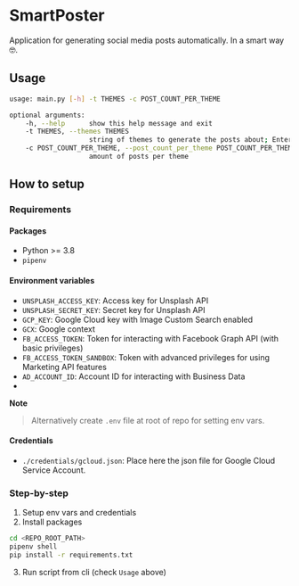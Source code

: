 # SmartPoster

Application for generating social media posts automatically. In a smart way 🤓.

## Usage

```bash
usage: main.py [-h] -t THEMES -c POST_COUNT_PER_THEME

optional arguments:
    -h, --help      show this help message and exit
    -t THEMES, --themes THEMES
                    string of themes to generate the posts about; Enter multiple ones separated by comma `,`
    -c POST_COUNT_PER_THEME, --post_count_per_theme POST_COUNT_PER_THEME
                    amount of posts per theme
```

## How to setup

### Requirements

#### Packages

* Python >= 3.8
* `pipenv`

#### Environment variables

* `UNSPLASH_ACCESS_KEY`: Access key for Unsplash API
* `UNSPLASH_SECRET_KEY`: Secret key for Unsplash API
* `GCP_KEY`: Google Cloud key with Image Custom Search enabled
* `GCX`: Google context
* `FB_ACCESS_TOKEN`: Token for interacting with Facebook Graph API (with basic privileges)
* `FB_ACCESS_TOKEN_SANDBOX`: Token with advanced privileges for using Marketing API features
* `AD_ACCOUNT_ID`: Account ID for interacting with Business Data
* 
**Note**

> Alternatively create `.env` file at root of repo for setting env vars.

#### Credentials

* `./credentials/gcloud.json`: Place here the json file for Google Cloud Service Account.


### Step-by-step

1. Setup env vars and credentials
2. Install packages

```bash
cd <REPO_ROOT_PATH>
pipenv shell
pip install -r requirements.txt
```

3. Run script from cli (check `Usage` above)